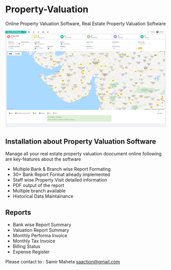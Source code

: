 # Property-Valuation
Online Property Valuation Software, Real Estate Property Valuation Software

![Dashboard](https://github.com/saaction/Property-Valuation/blob/main/Dashboard.png "Dashboard")

## Installation about Property Valuation Software

Manage all your real estate property valuation doocument online following are key-features about the software

- Multiple Bank & Branch wise Report Formating
- 30+ Bank Report Format already implemented
- Staff wise Property Visit detailed information
- PDF output of the report
- Multiple branch available
- Historical Data Maintainance


## Reports
- Bank wise Report Summary
- Valuation Report Summary
- Monthly Performa Invoice
- Monthly Tax Invoice
- Billing Status
- Expense Register


Please contact to :
Samir Maheta
saaction@gmail.com
